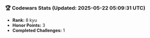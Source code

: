### 🏆 Codewars Stats (Updated: 2025-05-22 05:09:31 UTC)

- **Rank:** 8 kyu
- **Honor Points:** 3
- **Completed Challenges:** 1
